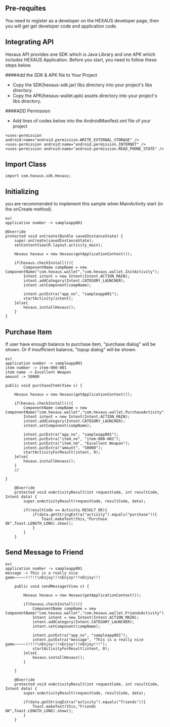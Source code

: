 ## Pre-requites
You need to register as a developer on the HEXAUS developer page, then you will get get developer code and application code.



## Integrating API
Hexaus API provides one SDK which is Java Library and one APK which includes HEXAUS Application.
Before you start, you need to follow these steps below.

####Add the SDK & APK file to Your Project
- Copy the SDK(hexaus-sdk.jar) libs directory into your project's libs directory.
- Copy the APK(hexaus-wallet.apk) assets directory into your project's libs directory.

####ADD Permission
- Add lines of codes below into the AndroidManifest.xml file of your project 

```
<uses-permission android:name="android.permission.WRITE_EXTERNAL_STORAGE" />
<uses-permission android:name="android.permission.INTERNET" />
<uses-permission android:name="android.permission.READ_PHONE_STATE" />
```

## Import Class
```
import com.hexaus.sdk.Hexaus;
```

## Initializing
you are recommended to implement this sample when MainActivity start (in the onCreate method).
```
ex)
application number -> sampleapp001
```
```
@Override
protected void onCreate(Bundle savedInstanceState) {
	super.onCreate(savedInstanceState);
	setContentView(R.layout.activity_main);
	
	Hexaus hexaus = new Hexaus(getApplicationContext());

	if(hexaus.checkInstall()){
		ComponentName compName = new ComponentName("com.hexaus.wallet","com.hexaus.wallet.InitActivity");
		Intent intent = new Intent(Intent.ACTION_MAIN);
		intent.addCategory(Intent.CATEGORY_LAUNCHER);
		intent.setComponent(compName);
		
		intent.putExtra("app_no", "sampleapp001");
		startActivity(intent);
	}else{
		hexaus.installHexaus();
	}
}
```

## Purchase Item
If user have enough balance to purchase item, "purchase dialog" will be shown. Or if insufficient balance, "topup dialog" will be shown.

```
ex)
application number -> sampleapp001
item number -> item-000-001
item name -> Excellent Weapon
amount -> 50000
```
```
public void purchaseItem(View v) {

	Hexaus hexaus = new Hexaus(getApplicationContext());

	if(hexaus.checkInstall()){
		ComponentName compName = new ComponentName("com.hexaus.wallet","com.hexaus.wallet.PurchaseActivity");
		Intent intent = new Intent(Intent.ACTION_MAIN);
		intent.addCategory(Intent.CATEGORY_LAUNCHER);
		intent.setComponent(compName);
		
		intent.putExtra("app_no", "sampleapp001");
		intent.putExtra("item_no", "item-000-001");
		intent.putExtra("item_nm", "Excellent Weapon");
		intent.putExtra("amount", "50000");
		startActivityForResult(intent, 0);
	}else{
		hexaus.installHexaus();
	}
	//

}
```
```
	@Override
	protected void onActivityResult(int requestCode, int resultCode, Intent data) {
		super.onActivityResult(requestCode, resultCode, data);
		
		if(resultCode == Activity.RESULT_OK){
			if(data.getStringExtra("activity").equals("purchase")){
				Toast.makeText(this,"Purchase OK",Toast.LENGTH_LONG).show();
			}
		}
	}
```

## Send Message to Friend

```
ex)
application number -> sampleapp001
message -> This is a really nice game~~~~~!!!!!\nEnjoy!!!nEnjoy!!!nEnjoy!!!
```
```
	public void sendMessage(View v) {

		Hexaus hexaus = new Hexaus(getApplicationContext());

		if(hexaus.checkInstall()){
			ComponentName compName = new ComponentName("com.hexaus.wallet","com.hexaus.wallet.FriendsActivity");
			Intent intent = new Intent(Intent.ACTION_MAIN);
			intent.addCategory(Intent.CATEGORY_LAUNCHER);
			intent.setComponent(compName);
			
			intent.putExtra("app_no", "sampleapp001");
			intent.putExtra("message", "This is a really nice game~~~~~!!!!!\nEnjoy!!!nEnjoy!!!nEnjoy!!!");
			startActivityForResult(intent, 0);
		}else{
			hexaus.installHexaus();
		}

	}
```
```
	@Override
	protected void onActivityResult(int requestCode, int resultCode, Intent data) {
		super.onActivityResult(requestCode, resultCode, data);
		
		if(data.getStringExtra("activity").equals("friends")){
			Toast.makeText(this,"Friends OK",Toast.LENGTH_LONG).show();
		}
	}
```
